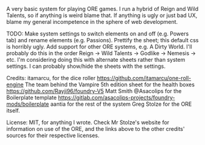 A very basic system for playing ORE games. I run a hybrid of Reign and Wild Talents, so if anything is weird blame that. If anything is ugly or just bad UX, blame my general incompetence in the sphere of web development.

TODO: Make system settings to switch elements on and off (e.g. Powers tab) and rename elements (e.g. Passions).
      Prettify the sheet; this default css is horribly ugly.
      Add support for other ORE systems, e.g. A Dirty World. I'll probably do this in the order Reign -> Wild Talents -> Godlike -> Nemesis -> etc. I'm considering doing this with alternate sheets rather than system settings. I can probably show/hide the sheets with the settings.

Credits:
itamarcu, for the dice roller https://github.com/itamarcu/one-roll-engine
The team behind the Vampire 5th edition sheet for the health boxes https://github.com/Rayji96/foundry-V5
Matt Smith @Asacolips for the Boilerplate template https://gitlab.com/asacolips-projects/foundry-mods/boilerplate
aantia for the rest of the system
Greg Stolze for the ORE itself.



License:
MIT, for anything I wrote. Check Mr Stolze's website for information on use of the ORE, and the links above to the other credits' sources for their respective licenses.
